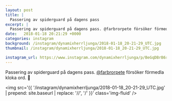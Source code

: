 ```yaml
---
layout: post
title: |
  Passering av spiderguard på dagens pass
excerpt: |
  Passering av spiderguard på dagens pass. @farbrorpete försöker förmedla kloka ord. 🤣
date:   2018-01-18 20:21:29 +0000
categories: instagram
background: /instagram/dynamixherrljunga/2018-01-18_20-21-29_UTC.jpg
thumbnail: /instagram/dynamixherrljunga/2018-01-18_20-21-29_UTC.jpg

instagram_url: https://www.instagram.com/dynamixherrljunga/p/BeGqDBrB6re
---
```

Passering av spiderguard på dagens pass. [@farbrorpete](https://www.instagram.com/farbrorpete/) försöker förmedla kloka ord. 🤣



<img src='{{ '/instagram/dynamixherrljunga/2018-01-18_20-21-29_UTC.jpg' | prepend: site.baseurl | replace: '//', '/' }}' class='img-fluid' />
